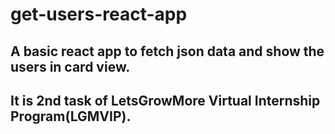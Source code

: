 # get-users-react-app
## A basic react app to fetch json data and show the users in card view. 
## It is 2nd task of LetsGrowMore Virtual Internship Program(LGMVIP).
